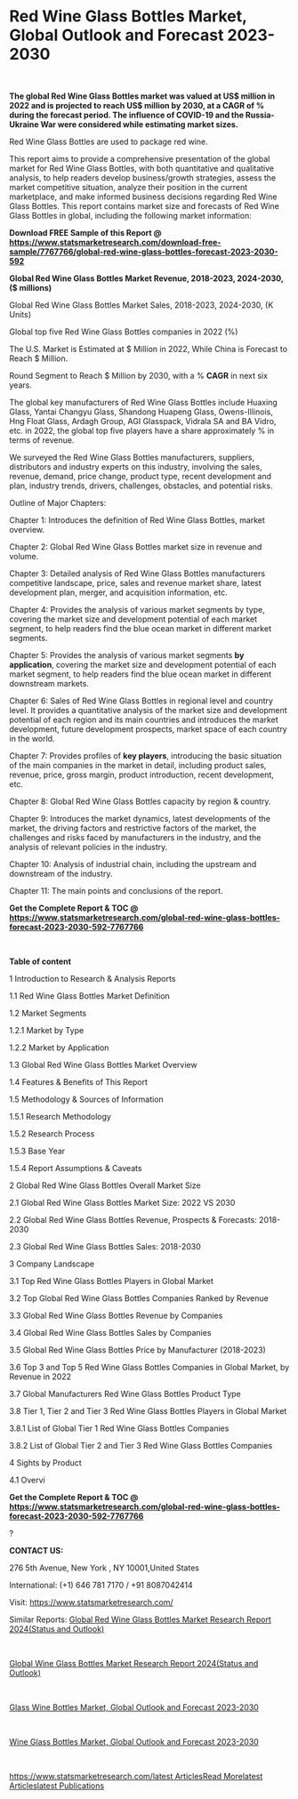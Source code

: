 <h1>Red Wine Glass Bottles Market, Global Outlook and Forecast 2023-2030</h1><br/><p><strong>The global Red Wine Glass Bottles market was valued at US$ million in 2022 and is projected to reach US$ million by 2030, at a <strong>CAGR</strong> of % during the forecast period. The influence of COVID-19 and the Russia-Ukraine War were considered while estimating market sizes.</strong></p>
 
 
 
 <p>Red Wine Glass Bottles are used to package red wine.</p>
 
 
 
 <p>This report aims to provide a comprehensive presentation of the global market for Red Wine Glass Bottles, with both quantitative and qualitative analysis, to help readers develop business/growth strategies, assess the market competitive situation, analyze their position in the current marketplace, and make informed business decisions regarding Red Wine Glass Bottles. This report contains market size and forecasts of Red Wine Glass Bottles in global, including the following market information:</p>
 
 
 
 <p><strong>Download FREE Sample of this Report @ <a href="https://www.statsmarketresearch.com/download-free-sample/7767766/global-red-wine-glass-bottles-forecast-2023-2030-592">https://www.statsmarketresearch.com/download-free-sample/7767766/global-red-wine-glass-bottles-forecast-2023-2030-592</a></strong></p>
 
 
 
 <p><strong>Global Red Wine Glass Bottles Market Revenue, 2018-2023, 2024-2030, ($ millions)</strong></p>
 
 
 
 <p>Global Red Wine Glass Bottles Market Sales, 2018-2023, 2024-2030, (K Units)</p>
 
 
 
 <p>Global top five Red Wine Glass Bottles companies in 2022 (%)</p>
 
 
 
 <p>The U.S. Market is Estimated at $ Million in 2022, While China is Forecast to Reach $ Million.</p>
 
 
 
 <p>Round Segment to Reach $ Million by 2030, with a % <strong>CAGR</strong> in next six years.</p>
 
 
 
 <p>The global key manufacturers of Red Wine Glass Bottles include Huaxing Glass, Yantai Changyu Glass, Shandong Huapeng Glass, Owens-Illinois, Hng Float Glass, Ardagh Group, AGI Glasspack, Vidrala SA and BA Vidro, etc. in 2022, the global top five players have a share approximately % in terms of revenue.</p>
 
 
 
 <p>We surveyed the Red Wine Glass Bottles manufacturers, suppliers, distributors and industry experts on this industry, involving the sales, revenue, demand, price change, product type, recent development and plan, industry trends, drivers, challenges, obstacles, and potential risks.</p>
 
 
 
 <p>Outline of Major Chapters:</p>
 
 
 
 <p>Chapter 1: Introduces the definition of Red Wine Glass Bottles, market overview.</p>
 
 
 
 <p>Chapter 2: Global Red Wine Glass Bottles market size in revenue and volume.</p>
 
 
 
 <p>Chapter 3: Detailed analysis of Red Wine Glass Bottles manufacturers competitive landscape, price, sales and revenue market share, latest development plan, merger, and acquisition information, etc.</p>
 
 
 
 <p>Chapter 4: Provides the analysis of various market segments by type, covering the market size and development potential of each market segment, to help readers find the blue ocean market in different market segments.</p>
 
 
 
 <p>Chapter 5: Provides the analysis of various market segments <strong>by application</strong>, covering the market size and development potential of each market segment, to help readers find the blue ocean market in different downstream markets.</p>
 
 
 
 <p>Chapter 6: Sales of Red Wine Glass Bottles in regional level and country level. It provides a quantitative analysis of the market size and development potential of each region and its main countries and introduces the market development, future development prospects, market space of each country in the world.</p>
 
 
 
 <p>Chapter 7: Provides profiles of <strong>key players</strong>, introducing the basic situation of the main companies in the market in detail, including product sales, revenue, price, gross margin, product introduction, recent development, etc.</p>
 
 
 
 <p>Chapter 8: Global Red Wine Glass Bottles capacity by region & country.</p>
 
 
 
 <p>Chapter 9: Introduces the market dynamics, latest developments of the market, the driving factors and restrictive factors of the market, the challenges and risks faced by manufacturers in the industry, and the analysis of relevant policies in the industry.</p>
 
 
 
 <p>Chapter 10: Analysis of industrial chain, including the upstream and downstream of the industry.</p>
 
 
 
 <p>Chapter 11: The main points and conclusions of the report.</p>
 
 
 
 <div><b>Get the Complete Report & TOC @ <a href="https://www.statsmarketresearch.com/global-red-wine-glass-bottles-forecast-2023-2030-592-7767766">https://www.statsmarketresearch.com/global-red-wine-glass-bottles-forecast-2023-2030-592-7767766</a></b></div>
 
 
 
 <p><br />
 
 <b>Table of content</b></p>
 
 
 
 <p>1 Introduction to Research & Analysis Reports<br />
 
 1.1 Red Wine Glass Bottles Market Definition<br />
 
 1.2 Market Segments<br />
 
 1.2.1 Market by Type<br />
 
 1.2.2 Market by Application<br />
 
 1.3 Global Red Wine Glass Bottles Market Overview<br />
 
 1.4 Features & Benefits of This Report<br />
 
 1.5 Methodology & Sources of Information<br />
 
 1.5.1 Research Methodology<br />
 
 1.5.2 Research Process<br />
 
 1.5.3 Base Year<br />
 
 1.5.4 Report Assumptions & Caveats<br />
 
 2 Global Red Wine Glass Bottles Overall Market Size<br />
 
 2.1 Global Red Wine Glass Bottles Market Size: 2022 VS 2030<br />
 
 2.2 Global Red Wine Glass Bottles Revenue, Prospects & Forecasts: 2018-2030<br />
 
 2.3 Global Red Wine Glass Bottles Sales: 2018-2030<br />
 
 3 Company Landscape<br />
 
 3.1 Top Red Wine Glass Bottles Players in Global Market<br />
 
 3.2 Top Global Red Wine Glass Bottles Companies Ranked by Revenue<br />
 
 3.3 Global Red Wine Glass Bottles Revenue by Companies<br />
 
 3.4 Global Red Wine Glass Bottles Sales by Companies<br />
 
 3.5 Global Red Wine Glass Bottles Price by Manufacturer (2018-2023)<br />
 
 3.6 Top 3 and Top 5 Red Wine Glass Bottles Companies in Global Market, by Revenue in 2022<br />
 
 3.7 Global Manufacturers Red Wine Glass Bottles Product Type<br />
 
 3.8 Tier 1, Tier 2 and Tier 3 Red Wine Glass Bottles Players in Global Market<br />
 
 3.8.1 List of Global Tier 1 Red Wine Glass Bottles Companies<br />
 
 3.8.2 List of Global Tier 2 and Tier 3 Red Wine Glass Bottles Companies<br />
 
 4 Sights by Product<br />
 
 4.1 Overvi</p>
 
 
 
 <div><b>Get the Complete Report & TOC @ <a href="https://www.statsmarketresearch.com/global-red-wine-glass-bottles-forecast-2023-2030-592-7767766">https://www.statsmarketresearch.com/global-red-wine-glass-bottles-forecast-2023-2030-592-7767766</a></b></div>
 
 
 
 <p>? </p>
 
 
 
 <p><b>CONTACT US:</b><br />
 
 276 5th Avenue, New York , NY 10001,United States<br />
 
 International: (+1) 646 781 7170 / +91 8087042414<br />
 
 Visit: <a href="https://www.statsmarketresearch.com/">https://www.statsmarketresearch.com/</a><br />
 
 Similar Reports: <a href="https://www.statsmarketresearch.com/global-red-wine-glass-bottles-forecast-2023-2030-592-7767766">Global Red Wine Glass Bottles Market Research Report 2024(Status and Outlook)</a><br />
 
 <br />
 
 <a href="https://www.statsmarketresearch.com/global-red-wine-glass-bottles-forecast-2023-2030-592-7767766">Global Wine Glass Bottles Market Research Report 2024(Status and Outlook)</a><br />
 
 <br />
 
 <a href="https://www.statsmarketresearch.com/global-red-wine-glass-bottles-forecast-2023-2030-592-7767766">Glass Wine Bottles Market, Global Outlook and Forecast 2023-2030</a><br />
 
 <br />
 
 <a href="https://www.statsmarketresearch.com/global-red-wine-glass-bottles-forecast-2023-2030-592-7767766">Wine Glass Bottles Market, Global Outlook and Forecast 2023-2030</a><br />
 
 <br />
 
 <a href="https://gyeongbokgung.com">https://www.statsmarketresearch.com/</a><a href="https://hallyeomaritime.com">latest Articles</a><a href="https://jingwansa.com">Read More</a><a href="https://nguoiviet.jp/">latest Articles</a><a href="https://www.intelmarketresearch.com/">latest Publications</a></p>